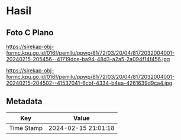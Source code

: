# Hasil

## Foto C Plano

https://sirekap-obj-formc.kpu.go.id/016f/pemilu/ppwp/81/72/03/20/04/8172032004001-20240215-205456--41719dce-ba94-48d3-a2a5-2a094f14f456.jpg

https://sirekap-obj-formc.kpu.go.id/016f/pemilu/ppwp/81/72/03/20/04/8172032004001-20240215-204502--41537041-6cbf-4334-b4ea-4261639d9ca4.jpg


## Metadata

| Key        | Value               |
| ---------- | ------------------- |
| Time Stamp | 2024-02-15 21:01:18 |



